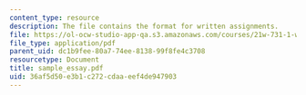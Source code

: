 ```yaml
---
content_type: resource
description: The file contains the format for written assignments.
file: https://ol-ocw-studio-app-qa.s3.amazonaws.com/courses/21w-731-1-writing-and-experience-exploring-self-in-society-spring-2004/36af5d50e3b1c272cdaaeef4de947903_sample_essay.pdf
file_type: application/pdf
parent_uid: dc1b9fee-80a7-74ee-8138-99f8fe4c3708
resourcetype: Document
title: sample_essay.pdf
uid: 36af5d50-e3b1-c272-cdaa-eef4de947903
---
```

